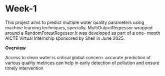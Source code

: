 # Week-1
This project aims to predict multiple water quality parameters using machine learning techniques, specially.
MultiOutputRegressor wrapped around a RandomForestRegessor.It was developed as part of a one- month AICTE Virtual Internship sponsored by Shell in June 2025.
<br>

<b>Overview</b>

Access to clean water is critical global concern. accurate prediction of various quality metrices can help in early detection of pollution and ensure timely intervention
